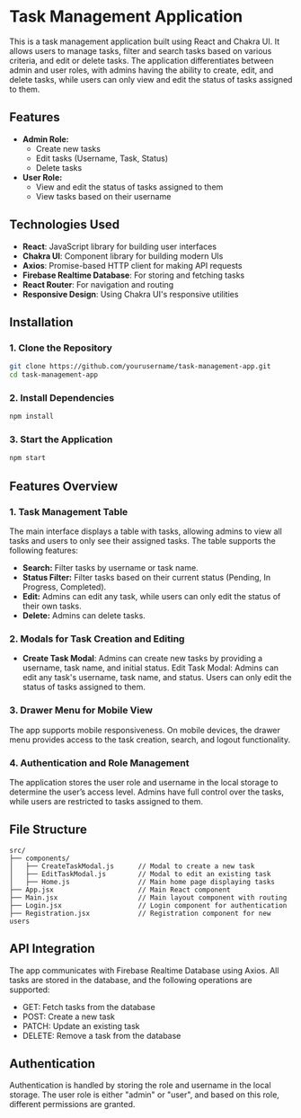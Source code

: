 # Task Management Application

This is a task management application built using React and Chakra UI. It allows users to manage tasks, filter and search tasks based on various criteria, and edit or delete tasks. The application differentiates between admin and user roles, with admins having the ability to create, edit, and delete tasks, while users can only view and edit the status of tasks assigned to them.

## Features

- **Admin Role:**
  - Create new tasks
  - Edit tasks (Username, Task, Status)
  - Delete tasks
- **User Role:**
  - View and edit the status of tasks assigned to them
  - View tasks based on their username

## Technologies Used

- **React**: JavaScript library for building user interfaces
- **Chakra UI**: Component library for building modern UIs
- **Axios**: Promise-based HTTP client for making API requests
- **Firebase Realtime Database**: For storing and fetching tasks
- **React Router**: For navigation and routing
- **Responsive Design**: Using Chakra UI's responsive utilities

## Installation

### 1. Clone the Repository

```bash
git clone https://github.com/yourusername/task-management-app.git
cd task-management-app
```

### 2. Install Dependencies

```bash
npm install
```

### 3. Start the Application

```bash
npm start
```

## Features Overview

### 1. Task Management Table

The main interface displays a table with tasks, allowing admins to view all tasks and users to only see their assigned tasks. The table supports the following features:

- **Search:** Filter tasks by username or task name.
- **Status Filter:** Filter tasks based on their current status (Pending, In Progress, Completed).
- **Edit:** Admins can edit any task, while users can only edit the status of their own tasks.
- **Delete:** Admins can delete tasks.

### 2. Modals for Task Creation and Editing

- **Create Task Modal**: Admins can create new tasks by providing a username, task name, and initial status.
Edit Task Modal: Admins can edit any task's username, task name, and status. Users can only edit the status of tasks assigned to them.

### 3. Drawer Menu for Mobile View

The app supports mobile responsiveness. On mobile devices, the drawer menu provides access to the task creation, search, and logout functionality.

### 4. Authentication and Role Management

The application stores the user role and username in the local storage to determine the user’s access level. Admins have full control over the tasks, while users are restricted to tasks assigned to them.

## File Structure

```grapghql
src/
├── components/
│   ├── CreateTaskModal.js      // Modal to create a new task
│   ├── EditTaskModal.js        // Modal to edit an existing task
│   ├── Home.js                 // Main home page displaying tasks
├── App.jsx                     // Main React component
├── Main.jsx                    // Main layout component with routing
├── Login.jsx                   // Login component for authentication
├── Registration.jsx            // Registration component for new users
```

## API Integration

The app communicates with Firebase Realtime Database using Axios. All tasks are stored in the database, and the following operations are supported:

- GET: Fetch tasks from the database
- POST: Create a new task
- PATCH: Update an existing task
- DELETE: Remove a task from the database
  
## Authentication

Authentication is handled by storing the role and username in the local storage. The user role is either "admin" or "user", and based on this role, different permissions are granted.

